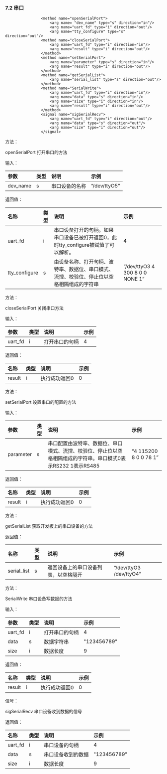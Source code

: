 ### 7.2 串口

```
                <method name="openSerialPort">
                    <arg name= "dev_name" type="s" direction="in"/>
                    <arg name="uart_fd" type="i" direction="out"/>
                    <arg name="tty_configure" type="s" direction="out"/> 
                <method name="closeSerialPort">
                    <arg name="uart_fd" type="i" direction="in"/>
                    <arg name="result" type="i" direction="out"/>
                </method>
                <method name="setSerialPort">
                    <arg name="parameter" type="s" direction="in"/> 
                    <arg name="result" type="i" direction="out"/>
                </method>
                <method name="getSerialList">
                    <arg name="serial_list" type="s" direction="out"/>
                </method>
                <method name="SerialWrite">
                    <arg name="uart_fd" type="i" direction="in"/>
                    <arg name="data" type="s" direction="in"/>
                    <arg name="size" type="i" direction="in"/>
                    <arg name="result" type="i" direction="out"/>
                </method>
                <signal name="sigSerialRecv">
                    <arg name="uart_fd" type="i" direction="out"/>
                    <arg name="data" type="s" direction="out"/>
                    <arg name="size" type="i" direction="out"/>
                </signal>
```

方法：

openSerialPort 打开串口的方法

输入：

| 参数 | 类型 | 说明 | 示例 |
| :--- | :--- | :--- | :--- |
| dev\_name | s | 串口设备的名称 | “/dev/ttyO5” |

返回值：

| 名称 | 类型 | 说明 | 示例 |
| :--- | :--- | :--- | :--- |
| uart\_fd | i | 串口设备打开的句柄。如果串口设备已被打开返回0，此时tty\_configure被赋值了可以解析。 | 4 |
| tty\_configure | s | 由设备名称、打开句柄、波特率、数据位、串口模式、流控、校验位、停止位以空格相隔组成的字符串 | “/dev/ttyO3 4 300 8 0 0 NONE 1” |

方法：

closeSerialPort 关闭串口方法

输入：

| 参数 | 类型 | 说明 | 示例 |
| :--- | :--- | :--- | :--- |
| uart\_fd | i | 打开串口的句柄 | 4 |

返回值：

| 名称 | 类型 | 说明 | 示例 |
| :--- | :--- | :--- | :--- |
| result | i | 执行成功返回0 | 0 |

方法：

setSerialPort 设置串口的配置的方法

输入：

| 参数 | 类型 | 说明 | 示例 |
| :--- | :--- | :--- | :--- |
| parameter | s | 串口配置由波特率、数据位、串口模式、流控、校验位、停止位以空格相隔组成的字符串。串口模式0表示RS232  1表示RS485 | “4 115200 8 0 0 78 1” |

返回值：

| 名称 | 类型 | 说明 | 示例 |
| :--- | :--- | :--- | :--- |
| result | i | 执行成功返回0 | 0 |

方法：

getSerialList  获取开发板上的串口设备的方法

返回值：

| 名称 | 类型 | 说明 | 示例 |
| :--- | :--- | :--- | :--- |
| serial\_list | s | 返回设备上的串口设备列表，以空格隔开 | “/dev/ttyO3  /dev/ttyO4” |

方法：

SerialWrite  串口设备写数据的方法

输入：

| 参数 | 类型 | 说明 | 示例 |
| :--- | :--- | :--- | :--- |
| uart\_fd | i | 打开串口的句柄 | 4 |
| data | s | 数据字符串 | "123456789" |
| size | i | 数据长度 | 9 |

返回值：

| 名称 | 类型 | 说明 | 示例 |
| :--- | :--- | :--- | :--- |
| result | i | 执行成功返回0 | 0 |

信号：

sigSerialRecv 串口设备收到数据的信号

返回值：

| 名称 | 类型 | 说明 | 示例 |
| :--- | :--- | :--- | :--- |
| uart\_fd | i | 串口设备的句柄 | 4 |
| data | s | 串口设备收到的数据 | "123456789" |
| size | i | 数据长度 | 9 |



